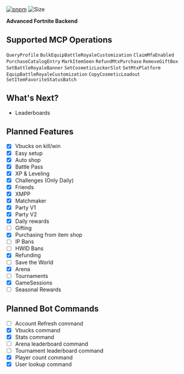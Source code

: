 [![pnpm](https://img.shields.io/badge/maintained%20with-bun-ac98ff.svg?style=for-the-badge&logo=bun)](https://bun.sh/)
![Size](https://img.shields.io/github/repo-size/fortplayerpawn/Chronos?label=Size&style=for-the-badge)

**Advanced Fortnite Backend**

## Supported MCP Operations

`QueryProfile` `BulkEquipBattleRoyaleCustomization` `ClaimMfaEnabled` `PurchaseCatalogEntry` `MarkItemSeen` `RefundMtxPurchase` `RemoveGiftBox` `SetBattleRoyaleBanner` `SetCosmeticLockerSlot` `SetMtxPlatform` `EquipBattleRoyaleCustomization` `CopyCosmeticLoadout` `SetItemFavoriteStatusBatch`

## What's Next?

- Leaderboards

## Planned Features

- [x] Vbucks on kill/win
- [x] Easy setup
- [x] Auto shop
- [x] Battle Pass
- [x] XP & Leveling
- [x] Challenges (Only Daily)
- [x] Friends
- [x] XMPP
- [x] Matchmaker
- [x] Party V1
- [x] Party V2
- [x] Daily rewards
- [ ] Gifting
- [x] Purchasing from item shop
- [ ] IP Bans
- [ ] HWID Bans
- [x] Refunding
- [ ] Save the World
- [x] Arena
- [ ] Tournaments
- [x] GameSessions
- [ ] Seasonal Rewards

## Planned Bot Commands

- [ ] Account Refresh command
- [x] Vbucks command
- [x] Stats command
- [ ] Arena leaderboard command
- [ ] Tournament leaderboard command
- [x] Player count command
- [x] User lookup command

